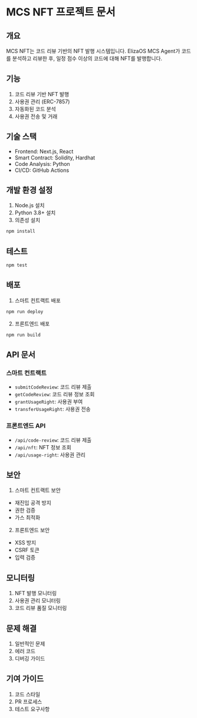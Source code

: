 # MCS NFT 프로젝트 문서

## 개요
MCS NFT는 코드 리뷰 기반의 NFT 발행 시스템입니다. ElizaOS MCS Agent가 코드를 분석하고 리뷰한 후, 일정 점수 이상의 코드에 대해 NFT를 발행합니다.

## 기능
1. 코드 리뷰 기반 NFT 발행
2. 사용권 관리 (ERC-7857)
3. 자동화된 코드 분석
4. 사용권 전송 및 거래

## 기술 스택
- Frontend: Next.js, React
- Smart Contract: Solidity, Hardhat
- Code Analysis: Python
- CI/CD: GitHub Actions

## 개발 환경 설정
1. Node.js 설치
2. Python 3.8+ 설치
3. 의존성 설치
```bash
npm install
```

## 테스트
```bash
npm test
```

## 배포
1. 스마트 컨트랙트 배포
```bash
npm run deploy
```

2. 프론트엔드 배포
```bash
npm run build
```

## API 문서
### 스마트 컨트랙트
- `submitCodeReview`: 코드 리뷰 제출
- `getCodeReview`: 코드 리뷰 정보 조회
- `grantUsageRight`: 사용권 부여
- `transferUsageRight`: 사용권 전송

### 프론트엔드 API
- `/api/code-review`: 코드 리뷰 제출
- `/api/nft`: NFT 정보 조회
- `/api/usage-right`: 사용권 관리

## 보안
1. 스마트 컨트랙트 보안
- 재진입 공격 방지
- 권한 검증
- 가스 최적화

2. 프론트엔드 보안
- XSS 방지
- CSRF 토큰
- 입력 검증

## 모니터링
1. NFT 발행 모니터링
2. 사용권 관리 모니터링
3. 코드 리뷰 품질 모니터링

## 문제 해결
1. 일반적인 문제
2. 에러 코드
3. 디버깅 가이드

## 기여 가이드
1. 코드 스타일
2. PR 프로세스
3. 테스트 요구사항 
